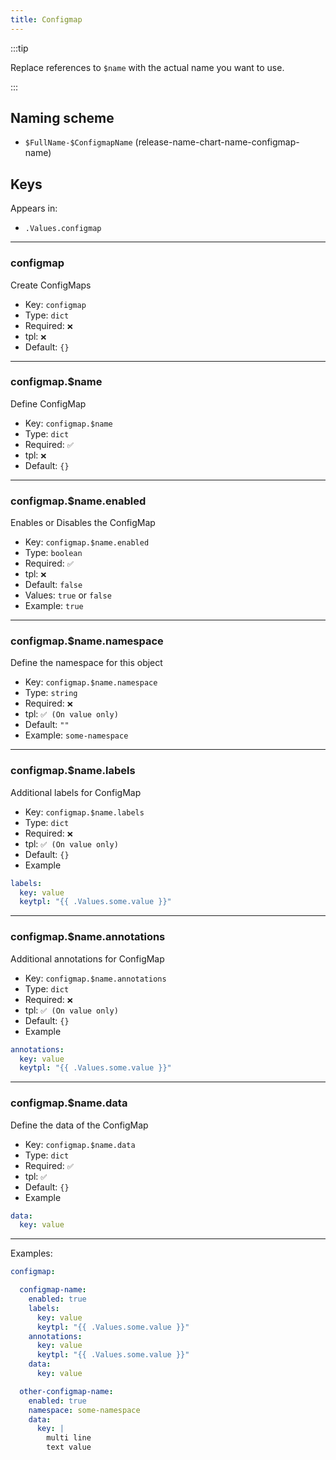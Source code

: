 ```yaml
---
title: Configmap
---
```


:::tip

Replace references to `$name` with the actual name you want to use.

:::

## Naming scheme

- `$FullName-$ConfigmapName` (release-name-chart-name-configmap-name)

## Keys

Appears in:

- `.Values.configmap`

---

### configmap

Create ConfigMaps

- Key: `configmap`
- Type: `dict`
- Required: `❌`
- tpl: `❌`
- Default: `{}`

---

### configmap.$name

Define ConfigMap

- Key: `configmap.$name`
- Type: `dict`
- Required: `✅`
- tpl: `❌`
- Default: `{}`

---

### configmap.$name.enabled

Enables or Disables the ConfigMap

- Key: `configmap.$name.enabled`
- Type: `boolean`
- Required: `✅`
- tpl: `❌`
- Default: `false`
- Values: `true` or `false`
- Example: `true`

---

### configmap.$name.namespace

Define the namespace for this object

- Key: `configmap.$name.namespace`
- Type: `string`
- Required: `❌`
- tpl: `✅ (On value only)`
- Default: `""`
- Example: `some-namespace`

---

### configmap.$name.labels

Additional labels for ConfigMap

- Key: `configmap.$name.labels`
- Type: `dict`
- Required: `❌`
- tpl: `✅ (On value only)`
- Default: `{}`
- Example

```yaml
labels:
  key: value
  keytpl: "{{ .Values.some.value }}"
```

---

### configmap.$name.annotations

Additional annotations for ConfigMap

- Key: `configmap.$name.annotations`
- Type: `dict`
- Required: `❌`
- tpl: `✅ (On value only)`
- Default: `{}`
- Example

```yaml
annotations:
  key: value
  keytpl: "{{ .Values.some.value }}"
```

---

### configmap.$name.data

Define the data of the ConfigMap

- Key: `configmap.$name.data`
- Type: `dict`
- Required: `✅`
- tpl: `✅`
- Default: `{}`
- Example

```yaml
data:
  key: value
```

---

Examples:

```yaml
configmap:

  configmap-name:
    enabled: true
    labels:
      key: value
      keytpl: "{{ .Values.some.value }}"
    annotations:
      key: value
      keytpl: "{{ .Values.some.value }}"
    data:
      key: value

  other-configmap-name:
    enabled: true
    namespace: some-namespace
    data:
      key: |
        multi line
        text value
```
